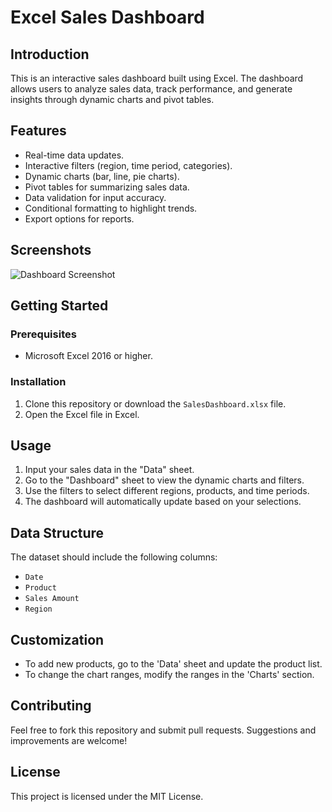 # Excel Sales Dashboard

## Introduction
This is an interactive sales dashboard built using Excel. The dashboard allows users to analyze sales data, track performance, and generate insights through dynamic charts and pivot tables. 

## Features
- Real-time data updates.
- Interactive filters (region, time period, categories).
- Dynamic charts (bar, line, pie charts).
- Pivot tables for summarizing sales data.
- Data validation for input accuracy.
- Conditional formatting to highlight trends.
- Export options for reports.

## Screenshots
![Dashboard Screenshot](./screenshots/dashboard.png)

## Getting Started
### Prerequisites
- Microsoft Excel 2016 or higher.
  
### Installation
1. Clone this repository or download the `SalesDashboard.xlsx` file.
2. Open the Excel file in Excel.

## Usage
1. Input your sales data in the "Data" sheet.
2. Go to the "Dashboard" sheet to view the dynamic charts and filters.
3. Use the filters to select different regions, products, and time periods.
4. The dashboard will automatically update based on your selections.

## Data Structure
The dataset should include the following columns:
- `Date`
- `Product`
- `Sales Amount`
- `Region`

## Customization
- To add new products, go to the 'Data' sheet and update the product list.
- To change the chart ranges, modify the ranges in the 'Charts' section.

## Contributing
Feel free to fork this repository and submit pull requests. Suggestions and improvements are welcome!

## License
This project is licensed under the MIT License.
